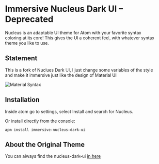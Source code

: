 # Immersive Nucleus Dark UI – Deprecated

Nucleus is an adaptable UI theme for Atom with your favorite syntax coloring at its core! This gives the UI a coherent feel, with whatever syntax theme you like to use.

## Statement

This is a fork of Nuclues Dark UI, I just change some variables of the style and make it immersive just like the design of Material UI

![Material Syntax](http://i.imgur.com/CjuZVag.jpg)

## Installation

Inside atom go to settings, select Install and search for Nucleus.

Or install directly from the console:

`apm install immersive-nucleus-dark-ui`

## About the Original Theme

You can always find the nucleus-dark-ui [in here](https://atom.io/themes/nucleus-dark-ui)
